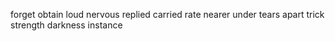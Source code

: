 forget obtain loud nervous replied carried rate nearer under tears apart trick strength darkness instance